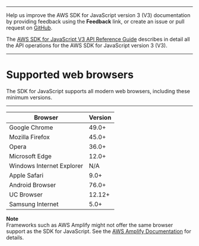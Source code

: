 --------

Help us improve the AWS SDK for JavaScript version 3 \(V3\) documentation by providing feedback using the **Feedback** link, or create an issue or pull request on [GitHub](https://github.com/awsdocs/aws-sdk-for-javascript-v3)\.

 The [AWS SDK for JavaScript V3 API Reference Guide](https://docs.aws.amazon.com/AWSJavaScriptSDK/v3/latest/index.html) describes in detail all the API operations for the AWS SDK for JavaScript version 3 \(V3\)\.

--------

# Supported web browsers<a name="browsers-supported"></a>

The SDK for JavaScript supports all modern web browsers, including these minimum versions\.


****  

| Browser | Version | 
| --- | --- | 
| Google Chrome | 49\.0\+ | 
| Mozilla Firefox | 45\.0\+ | 
| Opera | 36\.0\+ | 
| Microsoft Edge | 12\.0\+ | 
| Windows Internet Explorer | N/A | 
| Apple Safari | 9\.0\+ | 
| Android Browser | 76\.0\+ | 
| UC Browser | 12\.12\+ | 
| Samsung Internet | 5\.0\+ | 

**Note**  
Frameworks such as AWS Amplify might not offer the same browser support as the SDK for JavaScript\. See the [AWS Amplify Documentation](https://docs.aws.amazon.com/amplify/latest/userguide/welcome.html) for details\.